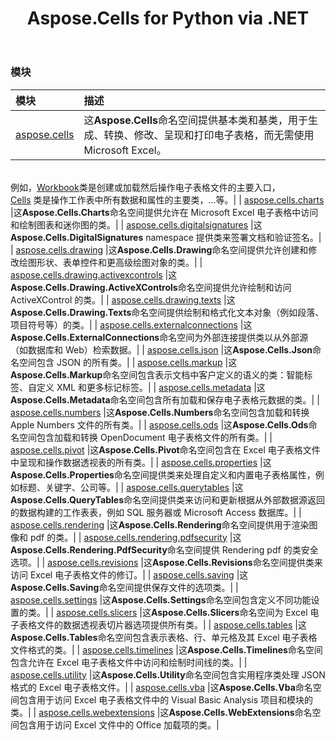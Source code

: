 ﻿---
title: Aspose.Cells for Python via .NET
second_title: "Aspose.Cells for Python via .NET API 参考文献"
description:
type: docs
weight: 10
url: /zh/python-net/
is_root: true
---
### 模块
|模块|描述|
| :- | :- |
| [aspose.cells](/cells/zh/python-net/aspose.cells) |这**Aspose.Cells**命名空间提供基本类和基类，用于生成、转换、修改、呈现和打印电子表格，而无需使用 Microsoft Excel。<br/>例如，[Workbook](/cells/zh/python-net/aspose.cells/workbook)类是创建或加载然后操作电子表格文件的主要入口，<br/>[Cells](/cells/zh/python-net/aspose.cells/cells) 类是操作工作表中所有数据和属性的主要类，...等。|
| [aspose.cells.charts](/cells/zh/python-net/aspose.cells.charts) |这**Aspose.Cells.Charts**命名空间提供允许在 Microsoft Excel 电子表格中访问和绘制图表和迷你图的类。|
| [aspose.cells.digitalsignatures](/cells/zh/python-net/aspose.cells.digitalsignatures) |这**Aspose.Cells.DigitalSignatures** namespace 提供类来签署文档和验证签名。|
| [aspose.cells.drawing](/cells/zh/python-net/aspose.cells.drawing) |这**Aspose.Cells.Drawing**命名空间提供允许创建和修改绘图形状、表单控件和更高级绘图对象的类。|
| [aspose.cells.drawing.activexcontrols](/cells/zh/python-net/aspose.cells.drawing.activexcontrols) |这**Aspose.Cells.Drawing.ActiveXControls**命名空间提供允许绘制和访问 ActiveXControl 的类。|
| [aspose.cells.drawing.texts](/cells/zh/python-net/aspose.cells.drawing.texts) |这**Aspose.Cells.Drawing.Texts**命名空间提供绘制和格式化文本对象（例如段落、项目符号等）的类。|
| [aspose.cells.externalconnections](/cells/zh/python-net/aspose.cells.externalconnections) |这**Aspose.Cells.ExternalConnections**命名空间为外部连接提供类以从外部源（如数据库和 Web）检索数据。|
| [aspose.cells.json](/cells/zh/python-net/aspose.cells.json) |这**Aspose.Cells.Json**命名空间包含 JSON 的所有类。|
| [aspose.cells.markup](/cells/zh/python-net/aspose.cells.markup) |这**Aspose.Cells.Markup**命名空间包含表示文档中客户定义的语义的类：智能标签、自定义 XML 和更多标记标签。|
| [aspose.cells.metadata](/cells/zh/python-net/aspose.cells.metadata) |这**Aspose.Cells.Metadata**命名空间包含所有加载和保存电子表格元数据的类。|
| [aspose.cells.numbers](/cells/zh/python-net/aspose.cells.numbers) |这**Aspose.Cells.Numbers**命名空间包含加载和转换 Apple Numbers 文件的所有类。|
| [aspose.cells.ods](/cells/zh/python-net/aspose.cells.ods) |这**Aspose.Cells.Ods**命名空间包含加载和转换 OpenDocument 电子表格文件的所有类。|
| [aspose.cells.pivot](/cells/zh/python-net/aspose.cells.pivot) |这**Aspose.Cells.Pivot**命名空间包含在 Excel 电子表格文件中呈现和操作数据透视表的所有类。|
| [aspose.cells.properties](/cells/zh/python-net/aspose.cells.properties) |这**Aspose.Cells.Properties**命名空间提供类来处理自定义和内置电子表格属性，例如标题、关键字、公司等。|
| [aspose.cells.querytables](/cells/zh/python-net/aspose.cells.querytables) |这**Aspose.Cells.QueryTables**命名空间提供类来访问和更新根据从外部数据源返回的数据构建的工作表表，例如 SQL 服务器或 Microsoft Access 数据库。|
| [aspose.cells.rendering](/cells/zh/python-net/aspose.cells.rendering) |这**Aspose.Cells.Rendering**命名空间提供用于渲染图像和 pdf 的类。|
| [aspose.cells.rendering.pdfsecurity](/cells/zh/python-net/aspose.cells.rendering.pdfsecurity) |这**Aspose.Cells.Rendering.PdfSecurity**命名空间提供 Rendering pdf 的类安全选项。|
| [aspose.cells.revisions](/cells/zh/python-net/aspose.cells.revisions) |这**Aspose.Cells.Revisions**命名空间提供类来访问 Excel 电子表格文件的修订。|
| [aspose.cells.saving](/cells/zh/python-net/aspose.cells.saving) |这**Aspose.Cells.Saving**命名空间提供保存文件的选项类。|
| [aspose.cells.settings](/cells/zh/python-net/aspose.cells.settings) |这**Aspose.Cells.Settings**命名空间包含定义不同功能设置的类。|
| [aspose.cells.slicers](/cells/zh/python-net/aspose.cells.slicers) |这**Aspose.Cells.Slicers**命名空间为 Excel 电子表格文件的数据透视表切片器选项提供所有类。|
| [aspose.cells.tables](/cells/zh/python-net/aspose.cells.tables) |这**Aspose.Cells.Tables**命名空间包含表示表格、行、单元格及其 Excel 电子表格文件格式的类。|
| [aspose.cells.timelines](/cells/zh/python-net/aspose.cells.timelines) |这**Aspose.Cells.Timelines**命名空间包含允许在 Excel 电子表格文件中访问和绘制时间线的类。|
| [aspose.cells.utility](/cells/zh/python-net/aspose.cells.utility) |这**Aspose.Cells.Utility**命名空间包含实用程序类处理 JSON 格式的 Excel 电子表格文件。|
| [aspose.cells.vba](/cells/zh/python-net/aspose.cells.vba) |这**Aspose.Cells.Vba**命名空间包含用于访问 Excel 电子表格文件中的 Visual Basic Analysis 项目和模块的类。|
| [aspose.cells.webextensions](/cells/zh/python-net/aspose.cells.webextensions) |这**Aspose.Cells.WebExtensions**命名空间包含用于访问 Excel 文件中的 Office 加载项的类。|


